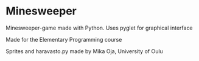 # Minesweeper
Minesweeper-game made with Python. Uses pyglet for graphical interface

Made for the Elementary Programming course

Sprites and haravasto.py made by Mika Oja, University of Oulu
